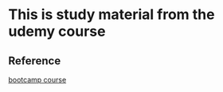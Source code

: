 # This is study material from the udemy course

## Reference

[bootcamp course](https://www.udemy.com/course/the-complete-elixir-and-phoenix-bootcamp-and-tutorial/learn/lecture/5434302#overview)
